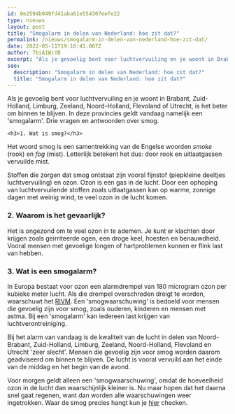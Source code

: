 ```yaml
---
id: 0e2594b049fd41aba61e554307eefe22
type: nieuws
layout: post
title: "Smogalarm in delen van Nederland: hoe zit dat?"
permalink: /nieuws/smogalarm-in-delen-van-nederland-hoe-zit-dat/
date: 2022-05-11T19:16:41.067Z
author: 7biA1WiYB
excerpt: "Als je gevoelig bent voor luchtvervuiling en je woont in Brabant, Zuid-Holland, Limburg, Zeeland, Noord-Holland, Flevoland of Utrecht, is het beter om binnen te blijven. In deze provincies geldt vandaag namelijk een 'smogalarm'. Drie vragen en antwoorden over smog.  "
seo:
  description: "Smogalarm in delen van Nederland: hoe zit dat?"
  title: "Smogalarm in delen van Nederland: hoe zit dat?"
---
```

Als je gevoelig bent voor luchtvervuiling en je woont in Brabant, Zuid-Holland, Limburg, Zeeland, Noord-Holland, Flevoland of Utrecht, is het beter om binnen te blijven. In deze provincies geldt vandaag namelijk een 'smogalarm'. Drie vragen en antwoorden over smog.  

    <h3>1. Wat is smog?</h3>
<p>Het woord smog is een samentrekking van de Engelse woorden <em>smoke</em> (rook) en <em>fog</em> (mist). Letterlijk betekent het dus: door rook en uitlaatgassen vervuilde mist. </p>
<p>Stoffen die zorgen dat smog ontstaat zijn vooral fijnstof (piepkleine deeltjes luchtvervuiling) en ozon. Ozon is een gas in de lucht. Door een ophoping van luchtvervuilende stoffen zoals uitlaatgassen kan op warme, zonnige dagen met weinig wind, te veel ozon in de lucht komen.  </p>
<h3>2. Waarom is het gevaarlijk?</h3>
<p>Het is ongezond om te veel ozon in te ademen. Je kunt er klachten door krijgen zoals geïrriteerde ogen, een droge keel, hoesten en benauwdheid. Vooral mensen met gevoelige longen of hartproblemen kunnen er flink last van hebben.</p>
<h3>3. Wat is een smogalarm?</h3>
<p>In Europa bestaat voor ozon een alarmdrempel van 180 microgram ozon per kubieke meter lucht. Als die drempel overschreden dreigt te worden, waarschuwt het <a href="https://www.rivm.nl/nieuws/donderdag-smogalarm-in-delen-van-nederland" target="_blank">RIVM</a>. Een 'smogwaarschuwing' is bedoeld voor mensen die gevoelig zijn voor smog, zoals ouderen, kinderen en mensen met astma. Bij een 'smogalarm' kan iedereen last krijgen van luchtverontreiniging. </p>
<p>Bij het alarm van vandaag is de kwaliteit van de lucht in delen van Noord-Brabant, Zuid-Holland, Limburg, Zeeland, Noord-Holland, Flevoland en Utrecht 'zeer slecht'. Mensen die gevoelig zijn voor smog worden daarom geadviseerd om binnen te blijven. De lucht is vooral vervuild aan het einde van de middag en het begin van de avond.</p>
<p>Voor morgen geldt alleen een 'smogwaarschuwing', omdat de hoeveelheid ozon in de lucht dan waarschijnlijk kleiner is. Nu maar hopen dat het daarna snel gaat regenen, want dan worden alle waarschuwingen weer ingetrokken. Waar de smog precies hangt kun je <a href="https://www.rivm.nl/smog" target="_blank">hier</a> checken.</p>  
